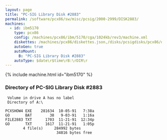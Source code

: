 ```yaml
---
layout: page
title: "PC-SIG Library Disk #2883"
permalink: /software/pcx86/sw/misc/pcsig/2000-2999/DISK2883/
machines:
  - id: ibm5170
    type: pcx86
    config: /machines/pcx86/ibm/5170/cga/1024kb/rev3/machine.xml
    diskettes: /machines/pcx86/diskettes.json,/disks/pcsigdisks/pcx86/diskettes.json
    autoGen: true
    autoMount:
      B: "PC-SIG Library Disk #2883"
    autoType: $date\r$time\rB:\rDIR\r
---
```


{% include machine.html id="ibm5170" %}

### Directory of PC-SIG Library Disk #2883

     Volume in drive A has no label
     Directory of A:\

    PCXSHOW4 EXE    281634  10-05-91   7:38a
    GO       BAT        38   9-03-91   1:16a
    FILE2883 TXT      1703  11-21-91  12:34p
    GO       TXT      1617  11-21-91   1:05p
            4 file(s)     284992 bytes
                           34816 bytes free
